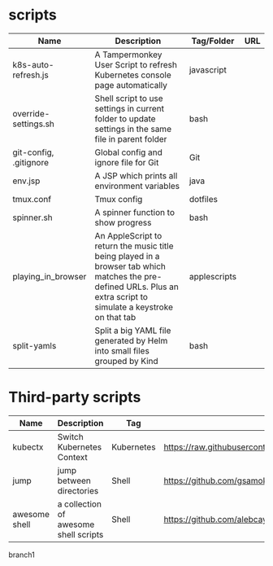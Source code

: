 # scripts

|Name|Description|Tag/Folder|URL|
|----|-----------|---|---|
|k8s-auto-refresh.js|A Tampermonkey User Script to refresh Kubernetes console page automatically|javascript||
|override-settings.sh|Shell script to use settings in current folder to update settings in the same file in parent folder|bash||
|git-config, .gitignore|Global config and ignore file for Git|Git||
|env.jsp|A JSP which prints all environment variables|java||
|tmux.conf|Tmux config|dotfiles||
|spinner.sh|A spinner function to show progress|bash||
|playing_in_browser|An AppleScript to return the music title being played in a browser tab which matches the pre-defined URLs. Plus an extra script to simulate a keystroke on that tab|applescripts||
|split-yamls|Split a big YAML file generated by Helm into small files grouped by Kind|bash||


# Third-party scripts

|Name|Description|Tag|URL|
|----|-----------|---|---|
|kubectx|Switch Kubernetes Context|Kubernetes|https://raw.githubusercontent.com/ahmetb/kubectx/master/kubectx|
|jump|jump between directories|Shell|https://github.com/gsamokovarov/jump|
|awesome shell|a collection of awesome shell scripts|Shell|https://github.com/alebcay/awesome-shell|
branch1
